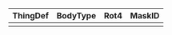 

| ThingDef | BodyType | Rot4 | MaskID |
| -------- | -------- | ---- | ------ |
|          |          |      |        |
